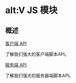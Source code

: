 # alt:V JS 模块

## 概述
<section class="destinations">
  <div class="grid-container">
    <div class="grid-item">
      <div class="card">
        <div class="card-icon">
          <span class="glyph fa-cogs"></span>
        </div>
        <div class="card-content">
          <a href="alt-client.yml" class="card-header">
            <span>
              客户端 API
            </span>
          </a>
          <p class="card-description">
            了解我们强大的客户端脚本API。
          </p>
        </div>
      </div>
    </div>
    <div class="grid-item">
      <div class="card">
        <div class="card-icon">
          <span class="glyph fa-book-open"></span>
        </div>
        <div class="card-content">
          <a href="alt-server.yml" class="card-header">
            <span>
              服务端 API
            </span>
          </a>
          <p class="card-description">
            了解我们强大的服务器端脚本API。
          </p>
        </div>
      </div>
    </div>
  </div>
</section>
